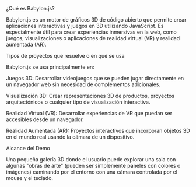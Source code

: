 ¿Qué es Babylon.js?

Babylon.js es un motor de gráficos 3D de código abierto que permite crear aplicaciones interactivas y juegos en 3D utilizando JavaScript. Es especialmente útil para crear experiencias inmersivas en la web, como juegos, visualizaciones o aplicaciones de realidad virtual (VR) y realidad aumentada (AR).

Tipos de proyectos que resuelve o en qué se usa

Babylon.js se usa principalmente en:

Juegos 3D: Desarrollar videojuegos que se pueden jugar directamente en un navegador web sin necesidad de complementos adicionales.

Visualización 3D: Crear representaciones 3D de productos, proyectos arquitectónicos o cualquier tipo de visualización interactiva.

Realidad Virtual (VR): Desarrollar experiencias de VR que puedan ser accesibles desde un navegador.

Realidad Aumentada (AR): Proyectos interactivos que incorporan objetos 3D en el mundo real usando la cámara de un dispositivo.

Alcance del Demo

Una pequeña galería 3D donde el usuario puede explorar una sala con algunas "obras de arte" (pueden ser simplemente paneles con colores o imágenes) caminando por el entorno con una cámara controlada por el mouse y el teclado.


